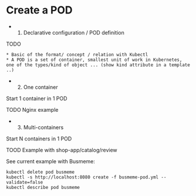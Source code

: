 # Create a POD

* 1. Declarative configuration / POD definition

TODO 

    * Basic of the format/ concept / relation with Kubectl 
    * A POD is a set of container, smallest unit of work in Kubernetes, one of the types/kind of object ... (show kind attribute in a template ..)

* 2. One container 

Start 1 container in 1 POD

TODO Nginx example

* 3. Multi-containers

Start N containers in 1 POD

TOOD Example with shop-app/catalog/review

See current example with Busmeme:

```
kubectl delete pod busmeme
kubectl -s http://localhost:8080 create -f busmeme-pod.yml --validate=false
kubectl describe pod busmeme
```
